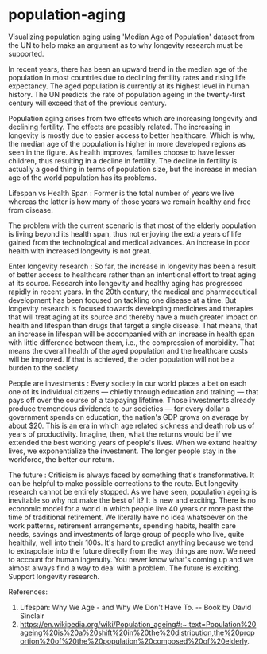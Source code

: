 # population-aging
Visualizing population aging using 'Median Age of Population' dataset from the UN to help make an argument as to why longevity research must be supported.

In recent years, there has been an upward trend in the median age of the population in most countries due to declining fertility rates and rising life expectancy. 
The aged population is currently at its highest level in human history. The UN predicts the rate of population ageing in the twenty-first century will exceed that of the 
previous century.

Population aging arises from two effects which are increasing longevity and declining fertility. The effects are possibly related. The increasing in longevity is mostly due to 
easier access to better healthcare. Which is why, the median age of the population is higher in more developed regions as seen in the figure. As health improves, families choose 
to have lesser children, thus resulting in a decline in fertility. The decline in fertility is actually a good thing in terms of population size, but the increase in median age 
of the world population has its problems.

Lifespan vs Health Span : Former is the total number of years we live whereas the latter is how many of those years we remain healthy and free from disease.

The problem with the current scenario is that most of the elderly population is living beyond its health span, thus not enjoying the extra years of life gained from the 
technological and medical advances. An increase in poor health with increased longevity is not great.

Enter longevity research : So far, the increase in longevity has been a result of better access to healthcare rather than an intentional effort to treat aging at its source. 
Research into longevity and healthy aging has progressed rapidly in recent years. In the 20th century, the medical and pharmaceutical development has been focused on tackling 
one disease at a time. But longevity research is focused towards developing medicines and therapies that will treat aging at its source and thereby have a much greater impact on 
health and lifespan than drugs that target a single disease. That means, that an increase in lifespan will be accompanied with an increase in health span with little difference 
between them, i.e., the compression of morbidity. That means the overall health of the aged population and the healthcare costs will be improved. If that is achieved, the older 
population will not be a burden to the society.

People are investments : Every society in our world places a bet on each one of its individual citizens — chiefly through education and training — that pays off over the 
course of a taxpaying lifetime. Those investments already produce tremendous dividends to our societies — for every dollar a government spends on education, the nation's GDP 
grows on average by about $20. This is an era in which age related sickness and death rob us of years of productivity. Imagine, then, what the returns would be if we extended 
the best working years of people's lives. When we extend healthy lives, we exponentialize the investment. The longer people stay in the workforce, the better our return.

The future : Criticism is always faced by something that's transformative. It can be helpful to make possible corrections to the route. But longevity research cannot be 
entirely stopped. As we have seen, population ageing is inevitable so why not make the best of it? It is new and exciting. There is no economic model for a world in which 
people live 40 years or more past the time of traditional retirement. We literally have no idea whatsoever on the work patterns, retirement arrangements, spending habits, 
health care needs, savings and investments of large group of people who live, quite healthily, well into their 100s. It's hard to predict anything because we tend to 
extrapolate into the future directly from the way things are now. We need to account for human ingenuity. You never know what's coming up and we almost always find a way to 
deal with a problem. The future is exciting. Support longevity research.

References:
1. Lifespan: Why We Age - and Why We Don't Have To. -- Book by David Sinclair
2. https://en.wikipedia.org/wiki/Population_ageing#:~:text=Population%20ageing%20is%20a%20shift%20in%20the%20distribution,the%20proportion%20of%20the%20population%20composed%20of%20elderly.

